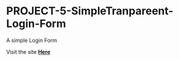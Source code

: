 # PROJECT-5-SimpleTranpareent-Login-Form

A simple Login Form

Visit the site [**Here**](https://eonflash.github.io/PROJECT-5-SimpleTranpareent-Login-Form/)
